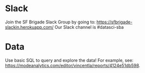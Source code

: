 # Slack
Join the SF Brigade Slack Group by going to: https://sfbrigade-slackin.herokuapp.com/
Our Slack channel is #datasci-sba

# Data
Use basic SQL to query and explore the data! For example, see: https://modeanalytics.com/editor/vincentla/reports/4124e51db598.
